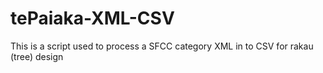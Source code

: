 # tePaiaka-XML-CSV
This is a script used to process a SFCC category XML in to CSV for rakau (tree) design
